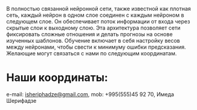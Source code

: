 
В полностью связанной нейронной сети, также известной как плотная сеть, каждый нейрон в одном слое соединен с каждым нейроном в следующем слое. Он обеспечивает поток информации от входа через скрытые слои к выходному слою. Эта архитектура позволяет сети фиксировать сложные отношения и делать прогнозы на основе изученных шаблонов. Обучение включает в себя настройку весов между нейронами, чтобы свести к минимуму ошибки предсказания.
Желающие могут связаться с нами по следующим координатам.

# Наши координаты:

e-mail: isheriphadze@gmail.com,
mob: +995(555)45 92 70, Имеда Шерифадзе
